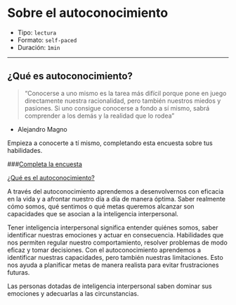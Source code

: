 # Sobre el autoconocimiento

* Tipo: `lectura`
* Formato: `self-paced`
* Duración: `1min`

***

## ¿Qué es autoconocimiento?

>“Conocerse a uno mismo es la tarea más difícil porque pone en juego
directamente nuestra racionalidad, pero también nuestros miedos y pasiones. Si
uno consigue conocerse a fondo a sí mismo, sabrá comprender a los demás y
la realidad que lo rodea”
- Alejandro Magno

Empieza a conocerte a tí mismo, completando esta encuesta sobre tus habilidades.

###[Completa la encuesta](https://docs.google.com/forms/d/e/1FAIpQLSfFzamw4rtsPS8g1r6p77t_Y8ZbpsBiiErfursltithATnBMA/viewform?usp=sf_link)

[¿Qué es el autoconocimiento?](https://vimeo.com/368335699)

A través del autoconocimiento aprendemos a desenvolvernos con eficacia en la
vida y a afrontar nuestro día a día de manera óptima. Saber realmente cómo somos,
qué sentimos o qué metas queremos alcanzar son capacidades que se asocian a la
inteligencia interpersonal.

Tener inteligencia interpersonal significa entender quiénes somos, saber
identificar nuestras emociones y actuar en consecuencia. Habilidades que nos
permiten regular nuestro comportamiento, resolver problemas de modo eficaz y
tomar decisiones. Con el autoconocimiento aprendemos a identificar nuestras
capacidades, pero también nuestras limitaciones. Esto nos ayuda a planificar
metas de manera realista para evitar frustraciones futuras.

Las personas dotadas de inteligencia interpersonal saben dominar sus emociones y
adecuarlas a las circunstancias.
